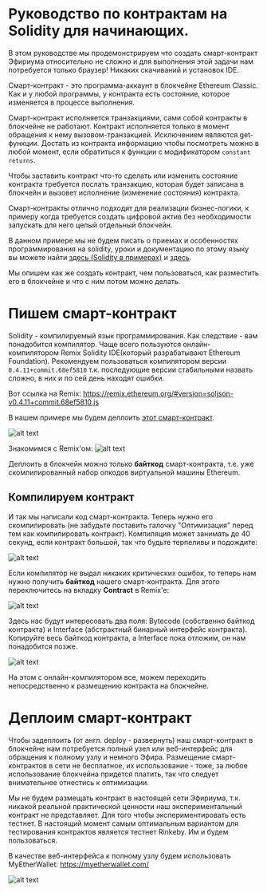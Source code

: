 # Руководство по контрактам на Solidity для начинающих.

В этом руководстве мы продемонстрируем что создать смарт-контракт Эфириума относительно не сложно и для выполнения этой задачи нам потребуется только браузер! Никаких скачиваний и установок IDE.

Смарт-контракт - это программа-аккаунт в блокчейне Ethereum Classic. Как и у любой программы, у контракта есть состояние, которое изменяется в процессе выполнения.

Смарт-контракт исполняется транзакциями, сами собой контракты в блокчейне не работают. Контракт исполняется только в момент обращения к нему вызовом-транзакцией. Исключением являются get-функции. Достать из контракта информацию чтобы посмотреть можно в любой момент, если обратиться к функции с модификатором `constant returns`.

Чтобы заставить контракт что-то сделать или изменить состояние контракта требуется послать транзакцию, которая будет записана в блокчейн и вызовет исполнение (изменение состояния) контракта.

Смарт-контракты отлично подходят для реализации бизнес-логики, к примеру когда требуется создать цифровой актив без необходимости запускать для него целый отдельный блокчейн.

В данном примере мы не будем писать о приемах и особенностях программирования на solidity, уроки и документацию по этому языку вы можете найти [здесь (Solidity в примерах)](http://solidity.readthedocs.io/en/develop/solidity-by-example.html) и [здесь](https://bitsonblocks.net/2016/02/01/a-gentle-introduction-to-smart-contracts/). 

Мы опишем как же создать контракт, чем пользоваться, как разместить его в блокчейне и что с ним потом можно делать.

# Пишем смарт-контракт

Solidity - компилируемый язык программирования. Как следствие - вам понадобится компилятор. Чаще всего пользуются онлайн-компилятором Remix Solidity IDE(который разрабатывают Ethereum Foundation). Рекомендуем пользоваться компилятором версии `0.4.11+commit.68ef5810` т.к. последующие версии стабильными назвать сложно, в них и по сей день находят ошибки.

Вот ссылка на Remix: https://remix.ethereum.org/#version=soljson-v0.4.11+commit.68ef5810.js

В нашем примере мы будем деплоить [этот смарт-контракт](https://github.com/Sparke2/Contract-Tutorials/blob/master/example.sol).

![alt text](https://github.com/Sparke2/Contract-Tutorials/blob/master/Remix_1.jpg)


Знакомимся с Remix'ом:
![alt text](https://github.com/Sparke2/Contract-Tutorials/blob/master/Remix_2.jpg)

Деплоить в блокчейн можно только **байткод** смарт-контракта, т.е. уже скомпилированный набор опкодов виртуальной машины Ethereum.

## Компилируем контракт
И так мы написали код смарт-контракта. Теперь нужно его скомпилировать (не забудьте поставить галочку "Оптимизация" перед тем как компилировать контракт). Компиляция может занимать до 40 секунд, если контракт большой, так что будьте терпеливы и подождите:

![alt text](https://github.com/Sparke2/Contract-Tutorials/blob/master/Remix_3.jpg)

Если компилятор не выдал никаких критических ошибок, то теперь нам нужно получить **байткод** нашего смарт-контракта. Для этого переключитесь на вкладку **Contract** в Remix'e:

![alt text](https://github.com/Sparke2/Contract-Tutorials/blob/master/Remix_4_.jpg)


Здесь нас будут интересовать два поля: Bytecode (собственно байткод контракта) и Interface (абстрактный бинарный интерфейс контракта). Копируйте весь байткод контракта, а Interface пока отложим, он нам понадобится позже.

![alt text](https://github.com/Sparke2/Contract-Tutorials/blob/master/Remix_5.jpg)

На этом с онлайн-компилятором все, можем переходить непосредственно к размещению контракта на блокчейне.

# Деплоим смарт-контракт

Чтобы задеплоить (от англ. deploy - развернуть) наш смарт-контракт в блокчейне нам потребуется полный узел или веб-интерфейс для обращения к полному узлу и немного Эфира. Размещение смарт-контрактов в сети не бесплатное, их использование - тоже, за любое использование блокчейна придется платить, так что следует внимательнее отнестись к оптимизации.

Мы не будем размещать контракт в настоящей сети Эфириума, т.к. никакой реальной практической ценности наш экспериментальный контракт не представляет. Для того чтобы экспериментировать есть тестнет. В настоящий момент самым оптимальным вариантом для тестирования контрактов является тестнет Rinkeby. Им и будем пользоваться.

В качестве веб-интерфейса к полному узлу будем использовать MyEtherWallet: https://myetherwallet.com/

![alt text](https://github.com/Sparke2/Contract-Tutorials/blob/master/MEW_1.jpg)
